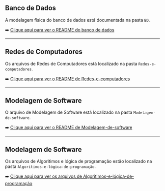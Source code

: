 ## Banco de Dados

A modelagem física do banco de dados está documentada na pasta `BD`.

➡️ [Clique aqui para ver o README do banco de dados](./BD/README.md)

---

## Redes de Computadores

Os arquivos de Redes de Computadores está localizado na pasta `Redes-e-computadores`.

➡️ [Clique aqui para ver o README de Redes-e-computadores](./Redes-e-computadores/README.md)

---

## Modelagem de Software

O arquivo de Modelagem de Software está localizado na pasta `Modelagem-de-software`.

➡️ [Clique aqui para ver o README de Modelagem-de-software](./Modelagem-de-software/PI_1.png)

---

## Modelagem de Software

Os arquivos de Algoritimos e lógica de programação estão localizado na pasta `Algoritimos-e-lógica-de-programação`.

➡️ [Clique aqui para ver os arquivos de Algoritimos-e-lógica-de-programação](./Algoritimos-e-lógica-de-programação)
